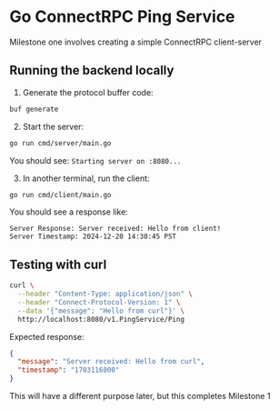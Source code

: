 # Go ConnectRPC Ping Service

Milestone one involves creating a simple ConnectRPC client-server

## Running the backend locally

1. Generate the protocol buffer code:
```bash
buf generate
```

2. Start the server:
```bash
go run cmd/server/main.go
```
You should see: `Starting server on :8080...`

3. In another terminal, run the client:
```bash
go run cmd/client/main.go
```
You should see a response like:
```
Server Response: Server received: Hello from client!
Server Timestamp: 2024-12-20 14:30:45 PST
```

## Testing with curl

```bash
curl \
  --header "Content-Type: application/json" \
  --header "Connect-Protocol-Version: 1" \
  --data '{"message": "Hello from curl"}' \
  http://localhost:8080/v1.PingService/Ping
```

Expected response:
```json
{
  "message": "Server received: Hello from curl",
  "timestamp": "1703116800"
}
```

This will have a different purpose later, but this completes Milestone 1